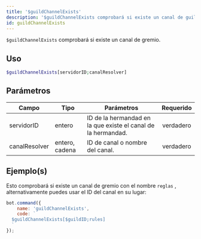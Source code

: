 ```yaml
---
title: '$guildChannelExists'
description: '$guildChannelExists comprobará si existe un canal de guild determinado.'
id: guildChannelExists
---
```


`$guildChannelExists` comprobará si existe un canal de gremio.

## Uso

```php
$guildChannelExists[servidorID;canalResolver]
```

## Parámetros

| Campo         | Tipo           | Parámetros                                                    | Requerido |
| ------------- | -------------- | ------------------------------------------------------------- |:---------:|
| servidorID    | entero         | ID de la hermandad en la que existe el canal de la hermandad. | verdadero |
| canalResolver | entero, cadena | ID de canal o nombre del canal.                               | verdadero |

## Ejemplo(s)

Esto comprobará si existe un canal de gremio con el nombre `reglas` , alternativamente puedes usar el ID del canal en su lugar:

```javascript
bot.command({
    name: 'guildChannelExists',
    code: `
  $guildChannelExists[$guildID;rules]
  `
});
```
